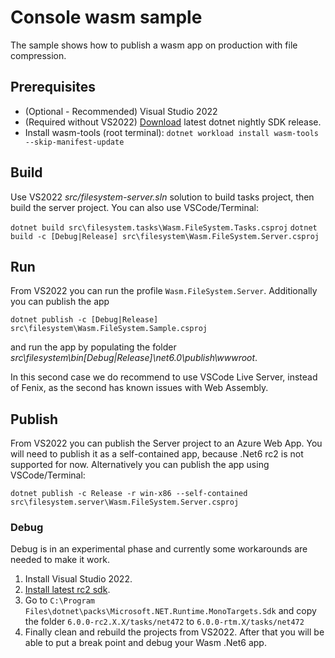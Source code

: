 # Console wasm sample

The sample shows how to publish a wasm app on production with file compression.

## Prerequisites

- (Optional - Recommended) Visual Studio 2022
- (Required without VS2022) [Download](https://github.com/dotnet/installer#installers-and-binaries) latest dotnet nightly SDK release.
- Install wasm-tools (root terminal): `dotnet workload install wasm-tools --skip-manifest-update`

## Build

Use VS2022 _src/filesystem-server.sln_ solution to build tasks project, then build the server project. You can also use VSCode/Terminal:

`dotnet build src\filesystem.tasks\Wasm.FileSystem.Tasks.csproj`
`dotnet build -c [Debug|Release] src\filesystem\Wasm.FileSystem.Server.csproj`

## Run

From VS2022 you can run the profile `Wasm.FileSystem.Server`. Additionally you can publish the app

`dotnet publish -c [Debug|Release] src\filesystem\Wasm.FileSystem.Sample.csproj`

and run the app by populating the folder _src\filesystem\bin\[Debug|Release]\net6.0\publish\wwwroot_.

In this second case we do recommend to use VSCode Live Server, instead of Fenix, as the second has known issues with Web Assembly.

## Publish

From VS2022 you can publish the Server project to an Azure Web App. You will need to publish it as a self-contained app, because .Net6 rc2 is not supported for now.
Alternatively you can publish the app using VSCode/Terminal:

`dotnet publish -c Release -r win-x86 --self-contained src\filesystem.server\Wasm.FileSystem.Server.csproj`

### Debug

Debug is in an experimental phase and currently some workarounds are needed to make it work.

1. Install Visual Studio 2022.
1. [Install latest rc2 sdk](https://aka.ms/dotnet/6.0.1XX-rc2/daily/dotnet-sdk-win-x64.exe).
1. Go to `C:\Program Files\dotnet\packs\Microsoft.NET.Runtime.MonoTargets.Sdk` and copy the folder `6.0.0-rc2.X.X/tasks/net472` to `6.0.0-rtm.X/tasks/net472`
1. Finally clean and rebuild the projects from VS2022. After that you will be able to put a break point and debug your Wasm .Net6 app.
